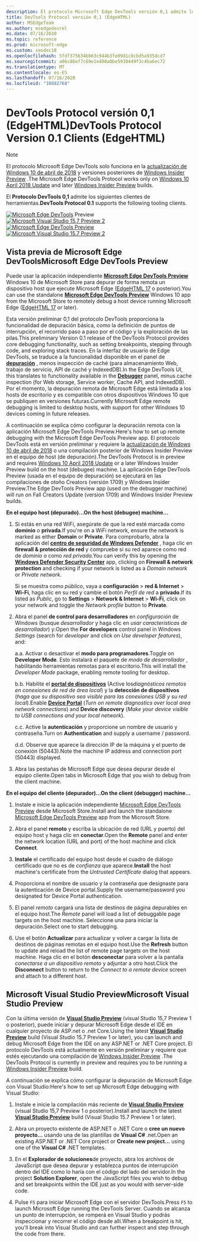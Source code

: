 ```yaml
---
description: El protocolo Microsoft Edge DevTools versión 0,1 admite los siguientes clientes de herramientas.
title: DevTools Protocol versión 0,1 (EdgeHTML)
author: MSEdgeTeam
ms.author: msedgedevrel
ms.date: 07/16/2020
ms.topic: reference
ms.prod: microsoft-edge
ms.custom: seodec18
ms.openlocfilehash: 5fdf375634bb63c944b3fe09d1c0cbd5a935dcd7
ms.sourcegitcommit: a06c86ef7c69e1e400a0be5938449f3c4ba6ec72
ms.translationtype: MT
ms.contentlocale: es-ES
ms.lasthandoff: 07/16/2020
ms.locfileid: "10882768"
---
```

# <span data-ttu-id="c6af9-103">DevTools Protocol versión 0,1 (EdgeHTML)</span><span class="sxs-lookup"><span data-stu-id="c6af9-103">DevTools Protocol Version 0.1 Clients (EdgeHTML)</span></span>  

> [!NOTE]
> <span data-ttu-id="c6af9-104">El protocolo Microsoft Edge DevTools solo funciona en la [actualización de Windows 10 de abril de 2018](https://blogs.windows.com/windowsexperience/2018/04/30/how-to-get-the-windows-10-april-2018-update/#5VXkQMU41CJzZPER.97) y versiones posteriores de [Windows Insider Preview](https://insider.windows.com/en-us/getting-started/) .</span><span class="sxs-lookup"><span data-stu-id="c6af9-104">The Microsoft Edge DevTools Protocol works only on [Windows 10 April 2018 Update](https://blogs.windows.com/windowsexperience/2018/04/30/how-to-get-the-windows-10-april-2018-update/#5VXkQMU41CJzZPER.97) and later [Windows Insider Preview](https://insider.windows.com/en-us/getting-started/) builds.</span></span>

<span data-ttu-id="c6af9-105">El **Protocolo DevTools 0,1** admite los siguientes clientes de herramientas.</span><span class="sxs-lookup"><span data-stu-id="c6af9-105">**DevTools Protocol 0.1** supports the following tooling clients.</span></span>

<span data-ttu-id="c6af9-106">[ ![ Microsoft Edge DevTools](../media/microsoft-edge-devtools.png)](#microsoft-edge-devtools-preview) Preview [ ![ Microsoft Visual Studio 15,7 Preview 2](../media/visual-studio-2017.png)](#microsoft-visual-studio-preview)</span><span class="sxs-lookup"><span data-stu-id="c6af9-106">[![Microsoft Edge DevTools Preview](../media/microsoft-edge-devtools.png)](#microsoft-edge-devtools-preview) [![Microsoft Visual Studio 15.7 Preview 2](../media/visual-studio-2017.png)](#microsoft-visual-studio-preview)</span></span>

## <span data-ttu-id="c6af9-107">Vista previa de Microsoft Edge DevTools</span><span class="sxs-lookup"><span data-stu-id="c6af9-107">Microsoft Edge DevTools Preview</span></span>

<span data-ttu-id="c6af9-108">Puede usar la aplicación independiente [**Microsoft Edge DevTools Preview**](https://www.microsoft.com/store/p/microsoft-edge-devtools-preview/9mzbfrmz0mnj?activetab=pivot%3aoverviewtab) Windows 10 de Microsoft Store para depurar de forma remota un dispositivo host que ejecute Microsoft Edge ([EdgeHTML 17](../../dev-guide.md) o posterior).</span><span class="sxs-lookup"><span data-stu-id="c6af9-108">You can use the standalone [**Microsoft Edge DevTools Preview**](https://www.microsoft.com/store/p/microsoft-edge-devtools-preview/9mzbfrmz0mnj?activetab=pivot%3aoverviewtab) Windows 10 app from the Microsoft Store to remotely debug a host device running Microsoft Edge ([EdgeHTML 17](../../dev-guide.md) or later).</span></span>

<span data-ttu-id="c6af9-109">Esta versión preliminar 0,1 del protocolo DevTools proporciona la funcionalidad de depuración básica, como la definición de puntos de interrupción, el recorrido paso a paso por el código y la exploración de las pilas.</span><span class="sxs-lookup"><span data-stu-id="c6af9-109">This preliminary Version 0.1 release of the DevTools Protocol provides core debugging functionality, such as setting breakpoints, stepping through code, and exploring stack traces.</span></span> <span data-ttu-id="c6af9-110">En la interfaz de usuario de Edge DevTools, se traduce a la funcionalidad disponible en el panel de [**depuración**](../../devtools-guide/debugger.md) , menos inspección de caché (para almacenamiento Web, trabajo de servicio, API de caché y IndexedDB).</span><span class="sxs-lookup"><span data-stu-id="c6af9-110">In the Edge DevTools UI, this translates to functionality available in the [**Debugger**](../../devtools-guide/debugger.md) panel, minus cache inspection (for Web storage, Service worker, Cache API, and IndexedDB).</span></span> <span data-ttu-id="c6af9-111">Por el momento, la depuración remota de Microsoft Edge está limitada a los hosts de escritorio y es compatible con otros dispositivos Windows 10 que se publiquen en versiones futuras.</span><span class="sxs-lookup"><span data-stu-id="c6af9-111">Currently Microsoft Edge remote debugging is limited to desktop hosts, with support for other Windows 10 devices coming in future releases.</span></span>

<span data-ttu-id="c6af9-112">A continuación se explica cómo configurar la depuración remota con la aplicación Microsoft Edge DevTools Preview.</span><span class="sxs-lookup"><span data-stu-id="c6af9-112">Here's how to set up remote debugging with the Microsoft Edge DevTools Preview app.</span></span> <span data-ttu-id="c6af9-113">El protocolo DevTools está en versión preliminar y requiere la [actualización de Windows 10 de abril de 2018](https://blogs.windows.com/windowsexperience/2018/04/30/how-to-get-the-windows-10-april-2018-update/#5VXkQMU41CJzZPER.97) o una compilación posterior de Windows Insider Preview en el equipo de host (de depuración).</span><span class="sxs-lookup"><span data-stu-id="c6af9-113">The DevTools Protocol is in preview and requires [Windows 10 April 2018 Update](https://blogs.windows.com/windowsexperience/2018/04/30/how-to-get-the-windows-10-april-2018-update/#5VXkQMU41CJzZPER.97) or a later Windows Insider Preview build on the host (debugee) machine.</span></span> <span data-ttu-id="c6af9-114">La aplicación Edge DevTools Preview (usada en el equipo de depuración) se ejecutará en las compilaciones de otoño Creators (versión 1709) y Windows Insider Preview.</span><span class="sxs-lookup"><span data-stu-id="c6af9-114">The Edge DevTools Preview app (used on the debugger machine) will run on Fall Creators Update (version 1709) and Windows Insider Preview builds.</span></span>

**<span data-ttu-id="c6af9-115">En el equipo host (depurado)...</span><span class="sxs-lookup"><span data-stu-id="c6af9-115">On the host (debugee) machine...</span></span>**

1. <span data-ttu-id="c6af9-116">Si estás en una red WiFi, asegúrate de que la red esté marcada como **dominio** o **privada**.</span><span class="sxs-lookup"><span data-stu-id="c6af9-116">If you're on a WiFi network, ensure the network is marked as either **Domain** or **Private**.</span></span> <span data-ttu-id="c6af9-117">Para comprobarlo, abra la aplicación del [**centro de seguridad de Windows Defender**](/windows/security/threat-protection/windows-defender-security-center/windows-defender-security-center) , haga clic en **firewall & protección de red** y compruebe si su red aparece como red de *dominio* o como *red privada*.</span><span class="sxs-lookup"><span data-stu-id="c6af9-117">You can verify this by opening the [**Windows Defender Security Center**](/windows/security/threat-protection/windows-defender-security-center/windows-defender-security-center) app, clicking on **Firewall & network protection** and checking if your network is listed as a *Domain network* or *Private network*.</span></span> 

    <span data-ttu-id="c6af9-118">Si se muestra como *público*, vaya a **configuración**  >  **red & Internet**  >  **Wi-Fi**, haga clic en su red y cambie el botón *Perfil de red* a **privado**.</span><span class="sxs-lookup"><span data-stu-id="c6af9-118">If its listed as *Public*, go to **Settings** > **Network & Internet** > **Wi-Fi**, click on your network and toggle the *Network profile* button to **Private**.</span></span>

2. <span data-ttu-id="c6af9-119">Abra el panel **de control para desarrolladores** en *configuración* de Windows (busque *desarrollador* y haga clic en *usar características de desarrollador*) y:</span><span class="sxs-lookup"><span data-stu-id="c6af9-119">Open the **For developers** control panel in Windows *Settings* (search for *developer* and click on *Use developer features*), and:</span></span> 

    <span data-ttu-id="c6af9-120">a.</span><span class="sxs-lookup"><span data-stu-id="c6af9-120">a.</span></span> <span data-ttu-id="c6af9-121">Activar o desactivar el **modo para programadores**.</span><span class="sxs-lookup"><span data-stu-id="c6af9-121">Toggle on **Developer Mode**.</span></span> <span data-ttu-id="c6af9-122">Esto instalará el paquete de *modo de desarrollador* , habilitando herramientas remotas para el escritorio.</span><span class="sxs-lookup"><span data-stu-id="c6af9-122">This will install the *Developer Mode* package, enabling remote tooling for desktop.</span></span>

    <span data-ttu-id="c6af9-123">b.</span><span class="sxs-lookup"><span data-stu-id="c6af9-123">b.</span></span> <span data-ttu-id="c6af9-124">Habilite el [**portal de dispositivos**](/windows/uwp/debug-test-perf/device-portal) (Active los*diagnósticos remotos en conexiones de red de área local*) y la **detección de dispositivos** (*haga que su dispositivo sea visible para las conexiones USB y su red local*).</span><span class="sxs-lookup"><span data-stu-id="c6af9-124">Enable [**Device Portal**](/windows/uwp/debug-test-perf/device-portal) (*Turn on remote diagnostics over local area network connections*) and **Device discovery** (*Make your device visible to USB connections and your local network*).</span></span>

    <span data-ttu-id="c6af9-125">c.</span><span class="sxs-lookup"><span data-stu-id="c6af9-125">c.</span></span> <span data-ttu-id="c6af9-126">Active la **autenticación** y proporcione un nombre de usuario y contraseña.</span><span class="sxs-lookup"><span data-stu-id="c6af9-126">Turn on **Authentication** and supply a username / password.</span></span>

    <span data-ttu-id="c6af9-127">d.</span><span class="sxs-lookup"><span data-stu-id="c6af9-127">d.</span></span> <span data-ttu-id="c6af9-128">Observe que aparece la dirección IP de la máquina y el puerto de conexión (50443).</span><span class="sxs-lookup"><span data-stu-id="c6af9-128">Note the machine IP address and connection port (50443) displayed.</span></span>

3. <span data-ttu-id="c6af9-129">Abra las pestañas de Microsoft Edge que desea depurar desde el equipo cliente.</span><span class="sxs-lookup"><span data-stu-id="c6af9-129">Open tabs in Microsoft Edge that you wish to debug from the client machine.</span></span>

**<span data-ttu-id="c6af9-130">En el equipo del cliente (depurador)...</span><span class="sxs-lookup"><span data-stu-id="c6af9-130">On the client (debugger) machine...</span></span>**

1.  <span data-ttu-id="c6af9-131">Instale e inicie la aplicación independiente [Microsoft Edge DevTools Preview](https://www.microsoft.com/store/p/microsoft-edge-devtools-preview/9mzbfrmz0mnj?activetab=pivot%3aoverviewtab) desde Microsoft Store.</span><span class="sxs-lookup"><span data-stu-id="c6af9-131">Install and launch the standalone [Microsoft Edge DevTools Preview](https://www.microsoft.com/store/p/microsoft-edge-devtools-preview/9mzbfrmz0mnj?activetab=pivot%3aoverviewtab) app from the Microsoft Store.</span></span>

2. <span data-ttu-id="c6af9-132">Abra el panel **remoto** y escriba la ubicación de red (URL y puerto) del equipo host y haga clic en **conectar**.</span><span class="sxs-lookup"><span data-stu-id="c6af9-132">Open the **Remote** panel and enter the network location (URL and port) of the host machine and click **Connect**.</span></span>

3. <span data-ttu-id="c6af9-133">**Instale** el certificado del equipo host desde el cuadro de diálogo certificado que no es de *confianza* que aparece.</span><span class="sxs-lookup"><span data-stu-id="c6af9-133">**Install** the host machine's certificate from the *Untrusted Certificate* dialog that appears.</span></span>

4. <span data-ttu-id="c6af9-134">Proporciona el nombre de usuario y la contraseña que designaste para la autenticación de Device portal.</span><span class="sxs-lookup"><span data-stu-id="c6af9-134">Supply the username/password you designated for Device Portal authentication.</span></span>

5. <span data-ttu-id="c6af9-135">El panel *remoto* cargará una lista de destinos de página depurables en el equipo host.</span><span class="sxs-lookup"><span data-stu-id="c6af9-135">The *Remote* panel will load a list of debuggable page targets on the host machine.</span></span> <span data-ttu-id="c6af9-136">Seleccione una para iniciar la depuración.</span><span class="sxs-lookup"><span data-stu-id="c6af9-136">Select one to start debugging.</span></span>

6. <span data-ttu-id="c6af9-137">Use el botón **Actualizar** para actualizar y volver a cargar la lista de destinos de páginas remotas en el equipo host.</span><span class="sxs-lookup"><span data-stu-id="c6af9-137">Use the **Refresh** button to update and reload the list of remote page targets on the host machine.</span></span> <span data-ttu-id="c6af9-138">Haga clic en el botón **desconectar** para volver a la pantalla *conectarse a un dispositivo remoto* y adjuntar a otro host.</span><span class="sxs-lookup"><span data-stu-id="c6af9-138">Click the **Disconnect** button to return to the *Connect to a remote device* screen and attach to a different host.</span></span>

## <span data-ttu-id="c6af9-139">Microsoft Visual Studio Preview</span><span class="sxs-lookup"><span data-stu-id="c6af9-139">Microsoft Visual Studio Preview</span></span>

<span data-ttu-id="c6af9-140">Con la última versión de [**Visual Studio Preview**](https://www.visualstudio.com/vs/preview/) (visual Studio 15,7 Preview 1 o posterior), puede iniciar y depurar Microsoft Edge desde el IDE en cualquier proyecto de ASP.net o .net Core.</span><span class="sxs-lookup"><span data-stu-id="c6af9-140">Using the latest [**Visual Studio Preview**](https://www.visualstudio.com/vs/preview/) build (Visual Studio 15.7 Preview 1 or later), you can launch and debug Microsoft Edge from the IDE on any ASP.NET or .NET Core project.</span></span> <span data-ttu-id="c6af9-141">El protocolo DevTools está actualmente en versión preliminar y requiere que estés ejecutando una compilación de [Windows Insider Preview](https://insider.windows.com/en-us/getting-started/) .</span><span class="sxs-lookup"><span data-stu-id="c6af9-141">The DevTools Protocol is currently in preview and requires you to be running a [Windows Insider Preview](https://insider.windows.com/en-us/getting-started/) build.</span></span>

<span data-ttu-id="c6af9-142">A continuación se explica cómo configurar la depuración de Microsoft Edge con Visual Studio:</span><span class="sxs-lookup"><span data-stu-id="c6af9-142">Here's how to set up Microsoft Edge debugging with Visual Studio:</span></span>

1.  <span data-ttu-id="c6af9-143">Instale e inicie la compilación más reciente de [**Visual Studio Preview**](https://www.visualstudio.com/vs/preview/) (visual Studio 15,7 Preview 1 o posterior).</span><span class="sxs-lookup"><span data-stu-id="c6af9-143">Install and launch the latest [**Visual Studio Preview**](https://www.visualstudio.com/vs/preview/) build (Visual Studio 15.7 Preview 1 or later).</span></span>

2. <span data-ttu-id="c6af9-144">Abra un proyecto existente de ASP.NET o .NET Core o **cree un nuevo proyecto...** usando una de las plantillas de **Visual C#** .net.</span><span class="sxs-lookup"><span data-stu-id="c6af9-144">Open an existing ASP.NET or .NET Core project or **Create new project...** using one of the **Visual C#** .NET templates.</span></span>

3. <span data-ttu-id="c6af9-145">En el **Explorador de soluciones**de proyecto, abra los archivos de JavaScript que desea depurar y establezca puntos de interrupción dentro del IDE como lo haría con el código del lado del servidor.</span><span class="sxs-lookup"><span data-stu-id="c6af9-145">In the project **Solution Explorer**, open the JavaScript files you wish to debug and set breakpoints within the IDE just as you would with server-side code.</span></span>

4. <span data-ttu-id="c6af9-146">Pulse `F5` para iniciar Microsoft Edge con el servidor DevTools.</span><span class="sxs-lookup"><span data-stu-id="c6af9-146">Press `F5` to launch Microsoft Edge running the DevTools Server.</span></span> <span data-ttu-id="c6af9-147">Cuando se alcanza un punto de interrupción, se romperá en Visual Studio y podrás inspeccionar y recorrer el código desde allí.</span><span class="sxs-lookup"><span data-stu-id="c6af9-147">When a breakpoint is hit, you'll break into Visual Studio and can further inspect and step through the code from there.</span></span>
